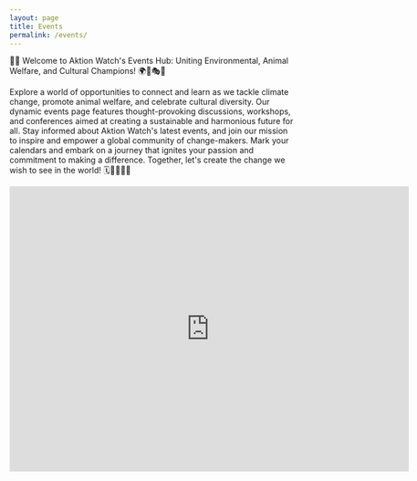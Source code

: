 ```yaml
---
layout: page
title: Events
permalink: /events/
---
```


🌟✨ Welcome to Aktion Watch's Events Hub: Uniting Environmental, Animal Welfare, and Cultural Champions! 🌍🐾🎭🤝

Explore a world of opportunities to connect and learn as we tackle climate change, promote animal welfare, and celebrate cultural diversity. Our dynamic events page features thought-provoking discussions, workshops, and conferences aimed at creating a sustainable and harmonious future for all. Stay informed about Aktion Watch's latest events, and join our mission to inspire and empower a global community of change-makers. Mark your calendars and embark on a journey that ignites your passion and commitment to making a difference. Together, let's create the change we wish to see in the world! 🗓️🌱🦔🎨💚


<iframe src="https://calendar.google.com/calendar/embed?height=500&wkst=1&bgcolor=%23B39DDB&ctz=UTC&showPrint=0&showTitle=0&showDate=1&showTabs=1&showCalendars=0&showTz=1&mode=MONTH&src=YWt0aW9uLndhdGNoQGdtYWlsLmNvbQ&src=ZWwuZ3JlZWsjaG9saWRheUBncm91cC52LmNhbGVuZGFyLmdvb2dsZS5jb20&color=%23039BE5&color=%23B39DDB" style="border-width:0" width="700" height="500" frameborder="0" scrolling="no"></iframe>